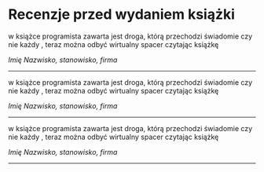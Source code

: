 # Recenzje przed wydaniem książki

w książce programista zawarta jest droga, którą przechodzi świadomie czy nie każdy
, teraz można odbyć wirtualny spacer czytając książkę
  
*Imię Nazwisko,  stanowisko, firma*

---

w książce programista zawarta jest droga, którą przechodzi świadomie czy nie każdy
, teraz można odbyć wirtualny spacer czytając książkę

*Imię Nazwisko,  stanowisko, firma*

---

w książce programista zawarta jest droga, którą przechodzi świadomie czy nie każdy
, teraz można odbyć wirtualny spacer czytając książkę

*Imię Nazwisko,  stanowisko, firma*

---
